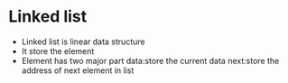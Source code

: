 # Linked list 
- Linked list is linear data structure
- It store the element
- Element has two major part
data:store the current data
next:store the address of next element in list
